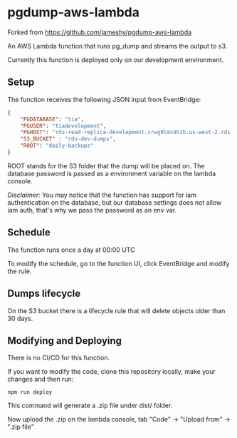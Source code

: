 # pgdump-aws-lambda

Forked from https://github.com/jameshy/pgdump-aws-lambda

An AWS Lambda function that runs pg_dump and streams the output to s3.

Currently this function is deployed only on our development environment. 

## Setup

The function receives the following JSON input from EventBridge:

```json
{
    "PGDATABASE": "tia",
    "PGUSER": "tiadevelopment",
    "PGHOST": "rds-read-replica-development.crwg9lms4h1h.us-west-2.rds.amazonaws.com",
    "S3_BUCKET" : "rds-dev-dumps",
    "ROOT": "daily-backups"
}
```

ROOT stands for the S3 folder that the dump will be placed on.
The database password is passed as a environment variable on the lambda console.

*Disclaimer:* You may notice that the function has support for iam authentication on the database, but our database settings does not allow iam auth, that's why we pass the password as an env var.

## Schedule

The function runs once a day at 00:00 UTC

To modify the schedule, go to the function UI, click EventBridge and modify the rule.

## Dumps lifecycle

On the S3 bucket there is a lifecycle rule that will delete objects older than 30 days.

## Modifying and Deploying

There is no CI/CD for this function.

If you want to modify the code, clone this repository locally, make your changes and then run:

`npm run deploy`

This command will generate a .zip file under dist/ folder.

Now upload the .zip on the lambda console, tab "Code" -> "Upload from" -> ".zip file"